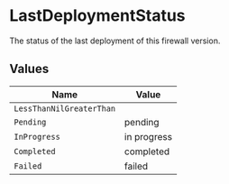 # LastDeploymentStatus

The status of the last deployment of this firewall version.


## Values

| Name                     | Value                    |
| ------------------------ | ------------------------ |
| `LessThanNilGreaterThan` | <nil>                    |
| `Pending`                | pending                  |
| `InProgress`             | in progress              |
| `Completed`              | completed                |
| `Failed`                 | failed                   |